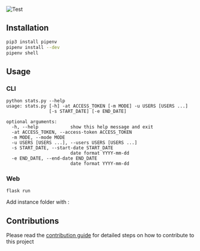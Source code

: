 ![Test](https://github.com/javatarz/github-contribution-leaderboard/workflows/Test/badge.svg)
## Installation
```bash
pip3 install pipenv
pipenv install --dev
pipenv shell
```

## Usage

### CLI
```
python stats.py --help
usage: stats.py [-h] -at ACCESS_TOKEN [-m MODE] -u USERS [USERS ...]
                [-s START_DATE] [-e END_DATE]

optional arguments:
  -h, --help            show this help message and exit
  -at ACCESS_TOKEN, --access-token ACCESS_TOKEN
  -m MODE, --mode MODE
  -u USERS [USERS ...], --users USERS [USERS ...]
  -s START_DATE, --start-date START_DATE
                        date format YYYY-mm-dd
  -e END_DATE, --end-date END_DATE
                        date format YYYY-mm-dd
```

### Web

`flask run`

Add instance folder with :

## Contributions
Please read the [contribution guide](CONTRIBUTING.md) for detailed steps on how to contribute to this project
